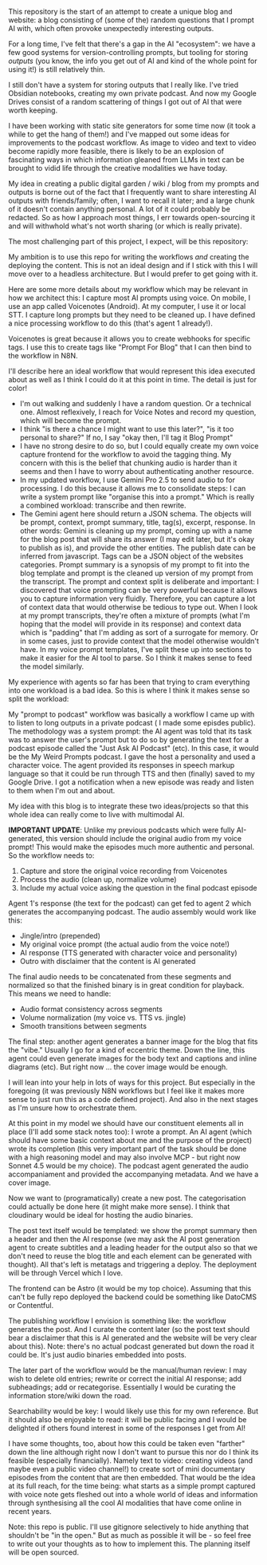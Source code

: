 This repository is the start of an attempt to create a unique blog and website: a blog consisting of (some of the) random questions that I prompt AI with, which often provoke unexpectedly interesting outputs.

For a long time, I've felt that there's a gap in the AI "ecosystem": we have a few good systems for version-controlling prompts, but tooling for storing *outputs* (you know, the info you get out of AI and kind of the whole point for using it!) is still relatively thin.

I still don't have a system for storing outputs that I really like. I've tried Obsidian notebooks, creating my own private podcast. And now my Google Drives consist of a random scattering of things I got out of AI that were worth keeping. 

I have been working with static site generators for some time now (it took a while to get the hang of them!) and I've mapped out some ideas for improvements to the podcast workflow. As image to video and text to video become rapidly more feasible, there is likely to be an explosion of fascinating ways in which information gleaned from LLMs in text can be brought to vidid life through the creative modalities we have today.

My idea in creating a public digital garden / wiki / blog from my prompts and outputs is borne out of the fact that I frequently want to share interesting AI outputs with friends/family; often, I want to recall it later; and a large chunk of it doesn't contain anything personal. A lot of it could probably be redacted. So as how I approach most things, I err towards open-sourcing it and will withwhold what's not worth sharing (or which is really private).

The most challenging part of this project, I expect, will be this repository:

My ambition is to use this repo for writing the workflows *and* creating the deploying the content. This is not an ideal design and if I stick with this I will move over to a headless architecture. But I would prefer to get going with it. 

Here are some more details about my workflow which may be relevant in how we architect this: I capture most AI prompts using voice. On mobile, I use an app called Voicenotes (Android). At my computer, I use it or local STT. I capture long prompts but they need to be cleaned up. I have defined a nice processing workflow to do this (that's agent 1 already!). 

Voicenotes is great because it allows you to create webhooks for specific tags. I use this to create tags like "Prompt For Blog" that I can then bind to the workflow in N8N. 

I'll describe here an ideal workflow that would represent this idea executed about as well as I think I could do it at this point in time. The detail is just for color!

- I'm out walking and suddenly I have a random question. Or a technical one. Almost reflexively, I reach for Voice Notes and record my question, which will become the prompt. 
- I think "is there a chance I might want to use this later?", "is it too personal to share?" If no, I say "okay then, I'll tag it Blog Prompt"
- I have no strong desire to do so, but I could equally create my own voice capture frontend for the workflow to avoid the tagging thing. My concern with this is the belief that chunking audio is harder than it seems and then I have to worry about authenticating another resource. 
- In my updated workflow, I use Gemini Pro 2.5 to send audio to for processing. I do this because it allows me to consolidate steps: I can write a system prompt like "organise this into a prompt." Which is really a combined workload: transcribe and then rewrite. 
- The Gemini agent here should return a JSON schema. The objects will be prompt,  context, prompt summary, title, tag(s), excerpt, response. In other words: Gemini is cleaning up my prompt, coming up with a name for the blog post that will share its answer (I may edit later, but it's okay to publish as is), and provide the other entities. The publish date can be inferred from javascript.  Tags can be a JSON object of the websites categories. Prompt summary is a synopsis of my prompt to fit into the blog template and prompt is the cleaned up version of my prompt from the transcript. The prompt and context split is deliberate and important: I discovered that voice prompting can be very powerful because it allows you to capture information very fluidly. Therefore, you can capture a lot of context data that would otherwise be tedious to type out. When I look at my prompt transcripts, they're often a mixture of prompts (what I'm hoping that the model will provide in its response) and context data which is "padding" that I'm adding as sort of a surrogate for memory. Or in some cases, just to provide context that the model otherwise wouldn't have. In my voice prompt templates, I've split these up into sections to make it easier for the AI tool to parse. So I think it makes sense to feed the model similarly.

My experience with agents so far has been that trying to cram everything into one workload is a bad idea. So this is where I think it makes sense so split the workload:

My "prompt to podcast" workflow was basically a workflow I came up with to listen to long outputs in a private podcast ( I made some episdes public). The methodology was a system prompt: the AI agent was told that its task was to answer the user's prompt but to do so by generating the text for a podcast episode called the "Just Ask AI Podcast" (etc). In this case, it would be the My Weird Prompts podcast. I gave the host a personality and used a character voice. The agent provided its responses in speech markup language so that it could be run through TTS and then (finally) saved to my Google Drive. I got a notification when a new episode was ready and listen to them when I'm out and about.

My idea with this blog is to integrate these two ideas/projects so that this whole idea can really come to live with multimodal AI.

**IMPORTANT UPDATE**: Unlike my previous podcasts which were fully AI-generated, this version should include the original audio from my voice prompt! This would make the episodes much more authentic and personal. So the workflow needs to:

1. Capture and store the original voice recording from Voicenotes
2. Process the audio (clean up, normalize volume)
3. Include my actual voice asking the question in the final podcast episode

Agent 1's response (the text for the podcast) can get fed to agent 2 which generates the accompanying podcast. The audio assembly would work like this:
- Jingle/intro (prepended)
- My original voice prompt (the actual audio from the voice note!)
- AI response (TTS generated with character voice and personality)
- Outro with disclaimer that the content is AI generated

The final audio needs to be concatenated from these segments and normalized so that the finished binary is in great condition for playback. This means we need to handle:
- Audio format consistency across segments
- Volume normalization (my voice vs. TTS vs. jingle)
- Smooth transitions between segments

The final step: another agent generates a banner image for the blog that fits the "vibe." Usually I go for a kind of eccentric theme. Down the line, this agent could even generate images for the body text and captions and inline diagrams (etc). But right now ... the cover image would be enough. 

I will lean into your help in lots of ways for this project. But especially in the foregoing (it was previously N8N workflows but I feel like it makes more sense to just run this as a code defined project). And also in the next stages as I'm unsure how to orchestrate them. 

At this point in my model we should have our constituent elements all in place (I'll add some stack notes too): I wrote a prompt. An AI agent (which should have some basic context about me and the purpose of the project) wrote its completion (this very important part of the task should be done with a high reasoning model and may also involve MCP - but right now Sonnet 4.5 would be my choice). The podcast agent generated the audio accompaniament and provided the accompanying metadata. And we have a cover image. 

Now we want to (programatically) create a new post. The categorisation could actually be done here (it might make more sense). I think that cloudinary would be ideal for hosting the audio binaries.

The post text itself would be templated: we show the prompt summary then a header and then the AI response (we may ask the AI post generation agent to create subtitles and a leading header for the output also so that we don't need  to reuse the blog title and each element can be generated with thought). All that's left is metatags and triggering a deploy. The deployment will be through Vercel which I love. 

The frontend can be Astro (it would be my top choice). Assuming that this can't be fully repo deployed the backend could be something like DatoCMS or Contentful. 

The publishing workflow I envision is something like: the workflow generates the post. And I curate the content later (so the post text should bear a disclaimer that this is AI generated and the website will be very clear about this). Note: there's no actual podcast generated but down the road it could be. It's just audio binaries embedded into posts. 

The later part of the workflow would be the manual/human review: I may wish to delete old entries; rewrite or correct the initial AI response; add subheadings; add or recategorise. Essentially I would be curating the information store/wiki down the road. 

Searchability would be key: I would likely use this for my own reference. But it should also be enjoyable to read: it will be public facing and I would be delighted if others found interest in some of the responses I get from AI!

I have some thoughts, too, about how this could be taken even "farther" down the line although right now I don't want to pursue this nor do I think its feasible (especially financially). Namely text to video: creating videos (and maybe even a public video channel!) to create sort of mini documentary episodes from the content that are then embedded. That would be the idea at its full reach, for the time being: what starts as a simple prompt captured with voice note gets fleshed out into a whole world of ideas and information through synthesising all the cool AI modalities that have come online in recent years. 

Note: this repo is public. I'll use gitignore selectively to hide anything that shouldn't be "in the open." But as much as possible it will be - so feel free to write out your thoughts as to how to implement this. The planning itself will be open sourced. 



